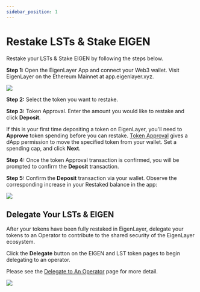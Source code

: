 ```yaml
---
sidebar_position: 1
---
```



# Restake LSTs & Stake EIGEN

Restake your LSTs & Stake EIGEN by following the steps below.

**Step 1:** Open the EigenLayer App and connect your Web3 wallet. Visit EigenLayer on the Ethereum Mainnet at app.eigenlayer.xyz.

![](/img/googleusercontentbackup/OZIhNy0g6_p2e6kR0yF9BJxHQcdhHNEnQSWwBokS3tSy2cd9bUyU0tve-ApItvVm7bJHKHum1T_2tgZhwa_LSyi7ScQdALSsUQioM0qMxZWcqWKhmtIQ7xcdOGtTOT6Uf18KnCs_zWgbXHLOtUqguSI.png)

**Step 2:** Select the token you want to restake.

**Step 3:** Token Approval. Enter the amount you would like to restake and click **Deposit**.

If this is your first time depositing a token on EigenLayer, you'll need to **Approve** token spending before you can restake. [Token Approval](https://support.metamask.io/hc/en-us/articles/6174898326683-What-is-a-token-approval-) gives a dApp permission to move the specified token from your wallet. Set a spending cap, and click **Next**.

**Step 4:** Once the token Approval transaction is confirmed, you will be prompted to confirm the **Deposit** transaction. 

**Step 5:** Confirm the **Deposit** transaction via your wallet. Observe the corresponding increase in your Restaked balance in the app:

![](/img/googleusercontentbackup/J5g4XOmz3hOOeQG2w6gFtPxzKLiyPq06v8pBQ2BNITHkfzVX1F26lm_Sf0qCxtIL-bTUye7w573yJub5S6iOA8xtJmOIjZybgLXiCM8YFZHj_6UFc2LEv8HLFmNO7OOLP0c1MmGnCBL7bH_DhsOLPBU.png)


## Delegate Your LSTs & EIGEN

After your tokens have been fully restaked in EigenLayer, delegate your tokens to an Operator to contribute to the shared security of the EigenLayer ecosystem.

Click the **Delegate** button on the EIGEN and LST token pages to begin delegating to an operator.

Please see the [Delegate to An Operator](/eigenlayer/restaking-guides/0-restaking-user-guide/restaker-delegation/delegate-to-an-operator.md) page for more detail.

![](/img/restake-guides/restake-eigen-token.jpg)